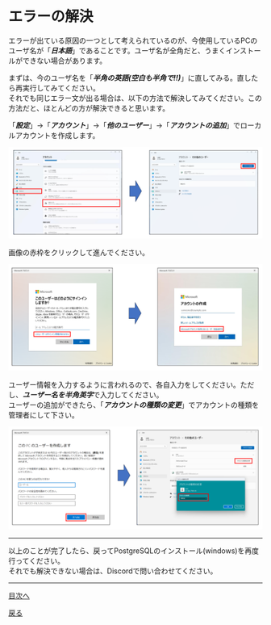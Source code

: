 # エラーの解決

エラーが出ている原因の一つとして考えられているのが、今使用しているPCのユーザ名が「***日本語***」であることです。ユーザ名が全角だと、うまくインストールができない場合があります。  

まずは、今のユーザ名を「***半角の英語(空白も半角で!!)***」に直してみる。直したら再実行してみてください。  
それでも同じエラー文が出る場合は、以下の方法で解決してみてください。この方法だと、ほとんどの方が解決できると思います。  

「***設定***」->「***アカウント***」->「***他のユーザー***」->「***アカウントの追加***」でローカルアカウントを作成します。  

<img src="https://github.com/122yuuki/SDP_DB/blob/main/Section_1/img_ano/ano_1.png">  

画像の赤枠をクリックして進んでください。  

<img src="https://github.com/122yuuki/SDP_DB/blob/main/Section_1/img_ano/ano_2.png">  

ユーザー情報を入力するように言われるので、各自入力をしてください。ただし、***ユーザー名を半角英字***で入力してください。  
ユーザーの追加ができたら、「***アカウントの種類の変更***」でアカウントの種類を管理者にして下さい。  

<img src="https://github.com/122yuuki/SDP_DB/blob/main/Section_1/img_ano/ano_3.png">  

___

以上のことが完了したら、戻ってPostgreSQLのインストール(windows)を再度行ってください。  
それでも解決できない場合は、Discordで問い合わせてください。  
___
[目次へ](https://github.com/122yuuki/SDP_DB/blob/main/README.md)

[戻る](https://github.com/122yuuki/SDP_DB/blob/main/Section_1/PostgreSQL_1.md)
